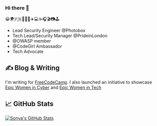 ### Hi there 👋

😀🌍🇫🇷🌈🦄🍱✈️💻☕️🎧🎬📷🕹️
- Lead Security Engineer @Photobox
- Tech Lead/Security Manager @PrideinLondon
- @OWASP member
- @CodeGirl Ambassador
- Tech Advocate

## &#x270d; Blog & Writing
I'm writing for [FreeCodeCamp](https://www.freecodecamp.org/news/author/sonya/). I also launched an initiative to showcase [Epic Women in Cyber](https://medium.com/epic-women-in-cyber) and [Epic Women in Tech](https://medium.com/epic-women-in-tech)

## &#x1f4c8; GitHub Stats
<a href="https://github.com/SonyaMoisset/SonyaMoisset">
  <img align="center" src="https://github-readme-stats.vercel.app/api?username=SonyaMoisset&show_icons=true&line_height=27&count_private=true&title_color=ffffff&text_color=c9cacc&icon_color=2bbc8a&bg_color=1d1f21" alt="Sonya's GitHub Stats" />
</a>
